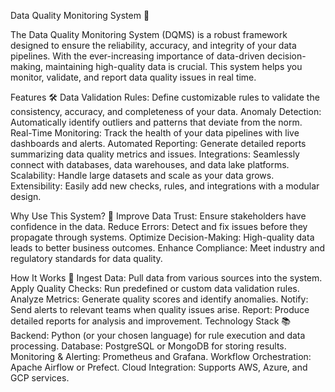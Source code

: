 Data Quality Monitoring System 🚀

The Data Quality Monitoring System (DQMS) is a robust framework designed to ensure the reliability, accuracy, and integrity of your data pipelines. With the ever-increasing importance of data-driven decision-making, maintaining high-quality data is crucial. This system helps you monitor, validate, and report data quality issues in real time.

Features 🛠️
Data Validation Rules: Define customizable rules to validate the consistency, accuracy, and completeness of your data.
Anomaly Detection: Automatically identify outliers and patterns that deviate from the norm.
Real-Time Monitoring: Track the health of your data pipelines with live dashboards and alerts.
Automated Reporting: Generate detailed reports summarizing data quality metrics and issues.
Integrations: Seamlessly connect with databases, data warehouses, and data lake platforms.
Scalability: Handle large datasets and scale as your data grows.
Extensibility: Easily add new checks, rules, and integrations with a modular design.

Why Use This System? 🤔
Improve Data Trust: Ensure stakeholders have confidence in the data.
Reduce Errors: Detect and fix issues before they propagate through systems.
Optimize Decision-Making: High-quality data leads to better business outcomes.
Enhance Compliance: Meet industry and regulatory standards for data quality.

How It Works 🧩
Ingest Data: Pull data from various sources into the system.
Apply Quality Checks: Run predefined or custom data validation rules.
Analyze Metrics: Generate quality scores and identify anomalies.
Notify: Send alerts to relevant teams when quality issues arise.
Report: Produce detailed reports for analysis and improvement.
Technology Stack 📚
Backend: Python (or your chosen language) for rule execution and data processing.
Database: PostgreSQL or MongoDB for storing results.
Monitoring & Alerting: Prometheus and Grafana.
Workflow Orchestration: Apache Airflow or Prefect.
Cloud Integration: Supports AWS, Azure, and GCP services.

